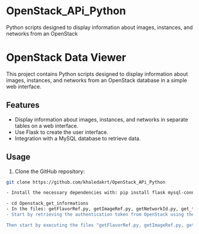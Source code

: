 # OpenStack_APi_Python
Python scripts designed to display information about images, instances, and networks from an OpenStack

# OpenStack Data Viewer

This project contains Python scripts designed to display information about images, instances, and networks from an OpenStack database in a simple web interface.

## Features

- Display information about images, instances, and networks in separate tables on a web interface.
- Use Flask to create the user interface.
- Integration with a MySQL database to retrieve data.

## Usage

1. Clone the GitHub repository:

```bash
git clone https://github.com/khaledakrt/OpenStack_APi_Python

- Install the necessary dependencies with: pip install flask mysql-connector-python requests.

- cd Openstack_get_informations
- In the files: getFlavorRef.py, getImageRef.py, getNetworkId.py, get_token.py, getinstances.py: try to change the parameters: URL of your server, and your server's token.
- Start by retrieving the authentication token from OpenStack using the file: get_token.py. Try to input your personal information such as username, password, and project name.

Then start by executing the files "getFlavorRef.py, getImageRef.py, getNetworkId.py, getinstances.py" to display the results in JSON format or create a database "openstack" with tables "images", "instances", and "networks" with these column names. Try inserting the data from OpenStack into the database and displaying it on a web interface.



